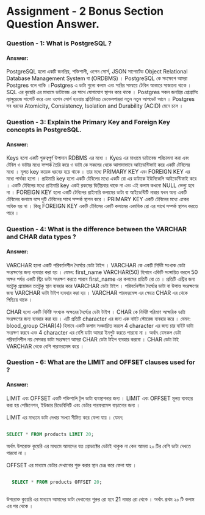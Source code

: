 # Assignment - 2 Bonus Section Question Answer.

### Question - 1: What is PostgreSQL ?

#### Answer:

  PostgreSQL হলো একটি জনপ্রিয়, শক্তিশালী, ওপেন সোর্স, JSON সাপোর্টেড Object Relational Database Management System বা (ORDBMS) । PostgreSQL কে সংক্ষেপে আমরা Postgres বলে থাকি ।Postgres এ ডাটা গুলো কলাম এবং সারির সমন্বয়ে টেবিল আকারে সাজানো থাকে । SQL এর কুয়েরি এর মাধ্যমে ডাটাবেজ এর সাথে যোগাযোগ স্থাপন করে থাকে । Postgres সকল জনপ্রিয় প্রোগ্রামিং ল্যাঙ্গুয়েজে সাপোর্ট করে এবং ওপেন সোর্স হওয়ায় প্রতিনিয়ত ডেভেলপাররা নতুন নতুন আপডেট আনে । Postgres সব ধরনের Atomicity, Consistency, Isolation and Durability (ACID) মেনে চলে ।

### Question - 3: Explain the Primary Key and Foreign Key concepts in PostgreSQL.

#### Answer:

  Keys হলো একটি গুরুত্বপূর্ণ উপাদান RDBMS এর মধ্যে । Kyes এর মাধ্যমে ডাটাবেজ পরিচালনা করা এবং টেবিল ও ডাটার মধ্যে সম্পর্ক তৈরি করে ও ডাটা কে সকলের থেকে আলাদাভাবে আইডেন্টিফাই করে একটি টেবিলের মধ্যে । মূলত key কয়েক ধরনের হয়ে থাকে । তার মধ্যে PRIMARY KEY এবং FOREIGN KEY এর মধ্যে পার্থক্য হলো । প্রাইমারি key হলো একটি টেবিলের মধ্যে একটি রো এর ডাটাকে ইউনিকেলি আইডেন্টিফাই করে । একটি টেবিলের মধ্যে প্রাইমারি key একই রকমের দ্বিতীয়বার থাকে না এবং এই কলাম কখনো NULL ভেল্যু হবে না । FOREIGN KEY হলো একটি টেবিলের প্রাইমারি কলামের ডাটা বা আইডেন্টিটি নাম্বার যখন অন্য একটি টেবিলের কলামে বসে দুটি টেবিলের সাথে সম্পর্ক স্থাপন করে । PRIMARY KEY একটি টেবিলের মধ্যে একের অধিক হয় না । কিন্তু FOREIGN KEY একটি টেবিলের একটি কলামের একাধিক রো এর সাথে সম্পর্ক স্থাপন করতে পারে ।

### Question - 4: What is the difference between the VARCHAR and CHAR data types ?

#### Answer:

  VARCHAR হলো একটি পরিবর্তনশীল দৈর্ঘ্যের ডেটা টাইপ । VARCHAR কে একটি নির্দিষ্ট সংখ্যক ডেটা সংরক্ষণের জন্য ব্যবহার করা হয় । যেমন: first_name VARCHAR(50) হিসাবে একিটি সংঙ্গায়িত করলে 50 অক্ষর পর্যন্ত একটি স্ট্রিং ডাটা সংরক্ষণ করতে পারবে first_name এর কলামের প্রতিটি রো তে । প্রতিটি এন্ট্রির জন্য যতটুকু প্রয়োজন ততটুকু স্থান ব্যবহার করে VARCHAR ডেটা টাইপ । পরিবর্তনশীল দৈর্ঘ্যের ডাটা বা উপাত্ত সংরক্ষণের জন্য VARCHAR ডাটা টাইপ ব্যবহার করা হয় । VARCHAR পারফরমেন্স এর ক্ষেত্রে CHAR এর থেকে পিছিয়ে থাকে ।

  CHAR হলো একটি নির্দিষ্ট সংখ্যক অক্ষরের দৈর্ঘ্যের ডেটা টাইপ । CHAR কে নির্দিষ্ট পরিমাণ আক্ষরিক ডাটা সংরক্ষণের জন্য ব্যবহার করা হয় । এটি প্রতিটি character এর জন্য এক বাইট স্টোরেজ ব্যবহার করে । যেমন: blood_group CHAR(4) হিসাবে একটি কলাম সংজ্ঞায়িত করলে 4 character এর জন্য চার বাইট ডাটা সংরক্ষণ করবে এবং 4 character এর বেশি ডাটা আমরা ইনপুট করতে পারবো না । অর্থাৎ যেসকল ডেটা পরিবর্তনশীল নয় সেসকর ডাটা সংরক্ষণে আমরা CHAR ডেটা টাইপ ব্যবহার করবো । CHAR ডেটা টাই VARCHAR থেকে বেশি পারফরমেন্স করে ।

### Question - 6: What are the LIMIT and OFFSET clauses used for ?

#### Answer:

  LIMIT এবং OFFSET একটি শক্তিশালি টুল ডাটা ব্যবস্থাপনার জন্য । LIMIT এবং OFFSET মূলত ব্যবহার করা হয় পেজিনেশন, ইউজার রিডেবিলিটি এবং ডেটার পারফরমেন্স বাড়ানোর জন্য । 

  LIMIT এর মাধ্যমে ডাটা দেখার সংখ্যা সীমিত করে ফেলা যায় । যেমন:

  ```sql

  SELECT * FROM products LIMIT 20;
  
  ```
  অর্থাৎ উপরোক্ত কুয়েরি এর মাধ্যমে আমাদের যত প্রোডাক্টের ডেটাই থাকুক না কেন আমরা ২০ টির বেশি ডাটা দেখতে পারবো না । 

  OFFSET এর মাধ্যমে ডেটার দেখানোর শুরু করার স্থান চেঞ্জ করে ফেলা যায় । 

```sql

  SELECT * FROM products OFFSET 20;
  
  ```
  উপরোক্ত কুয়েরি এর মাধ্যমে আমাদের ডাটা দেখানোর শুরুর রো হবে 21 নাম্বার রো থেকে । অর্থাৎ প্রথম ২০ টি কলাম এর পর থেকে । 